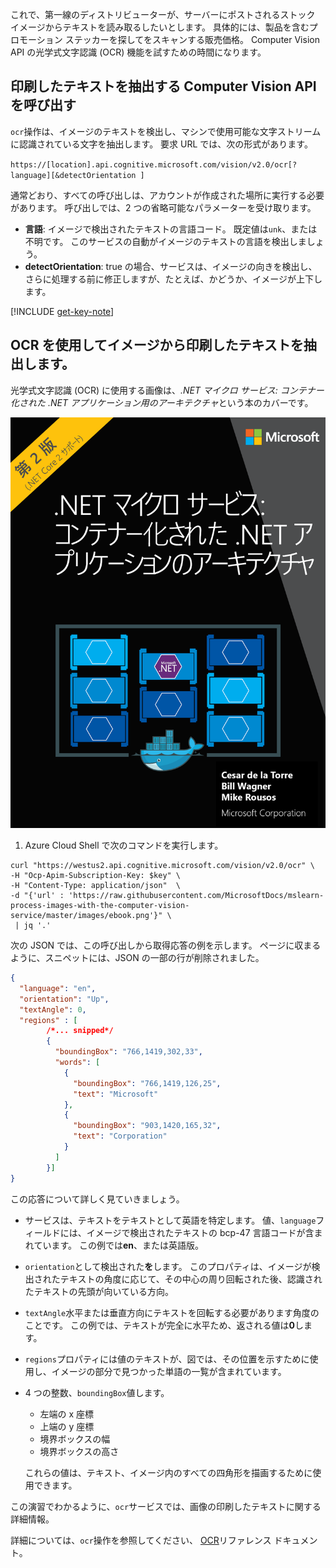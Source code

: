 これで、第一線のディストリビューターが、サーバーにポストされるストック イメージからテキストを読み取るしたいとします。 具体的には、製品を含むプロモーション ステッカーを探してをスキャンする販売価格。 Computer Vision API の光学式文字認識 (OCR) 機能を試すための時間になります。 

## <a name="calling-the-computer-vision-api-to-extract-printed-text"></a>印刷したテキストを抽出する Computer Vision API を呼び出す

`ocr`操作は、イメージのテキストを検出し、マシンで使用可能な文字ストリームに認識されている文字を抽出します。 要求 URL では、次の形式があります。

`https://[location].api.cognitive.microsoft.com/vision/v2.0/ocr[?language][&detectOrientation ] `

通常どおり、すべての呼び出しは、アカウントが作成された場所に実行する必要があります。 呼び出しでは、2 つの省略可能なパラメーターを受け取ります。

- **言語**: イメージで検出されたテキストの言語コード。 既定値は`unk`、または不明です。 このサービスの自動がイメージのテキストの言語を検出しましょう。
- **detectOrientation**: true の場合、サービスは、イメージの向きを検出し、さらに処理する前に修正しますが、たとえば、かどうか、イメージが上下します。 

[!INCLUDE [get-key-note](./get-key.md)]

## <a name="extract-printed-text-from-an-image-using-ocr"></a>OCR を使用してイメージから印刷したテキストを抽出します。

光学式文字認識 (OCR) に使用する画像は、*.NET マイクロ サービス: コンテナー化された .NET アプリケーション用のアーキテクチャ*という本のカバーです。

![.NET マイクロ サービス電子ブックのカバーの画像: コンテナー化された .NET アプリケーションのアーキテクチャ](../media/5-ebook.png)

1. Azure Cloud Shell で次のコマンドを実行します。

```azurecli
curl "https://westus2.api.cognitive.microsoft.com/vision/v2.0/ocr" \
-H "Ocp-Apim-Subscription-Key: $key" \
-H "Content-Type: application/json"  \
-d "{'url' : 'https://raw.githubusercontent.com/MicrosoftDocs/mslearn-process-images-with-the-computer-vision-service/master/images/ebook.png'}" \
 | jq '.'
```

次の JSON では、この呼び出しから取得応答の例を示します。 ページに収まるように、スニペットには、JSON の一部の行が削除されました。

```json
{
  "language": "en",
  "orientation": "Up",
  "textAngle": 0,
  "regions" : [
        /*... snipped*/
        {
          "boundingBox": "766,1419,302,33",
          "words": [
            {
              "boundingBox": "766,1419,126,25",
              "text": "Microsoft"
            },
            {
              "boundingBox": "903,1420,165,32",
              "text": "Corporation"
            }
          ]
        }]
}
```

この応答について詳しく見ていきましょう。 

- サービスは、テキストをテキストとして英語を特定します。 値、`language`フィールドには、イメージで検出されたテキストの bcp-47 言語コードが含まれています。 この例では**en**、または英語版。 
- `orientation`として検出された**を**します。 このプロパティは、イメージが検出されたテキストの角度に応じて、その中心の周り回転された後、認識されたテキストの先頭が向いている方向。 
- `textAngle`水平または垂直方向にテキストを回転する必要があります角度のことです。 この例では、テキストが完全に水平ため、返される値は**0**します。  
- `regions`プロパティには値のテキストが、図では、その位置を示すために使用し、イメージの部分で見つかった単語の一覧が含まれています。 
- 4 つの整数、`boundingBox`値します。 
    - 左端の x 座標 
    - 上端の y 座標
    - 境界ボックスの幅
    - 境界ボックスの高さ 
   
    これらの値は、テキスト、イメージ内のすべての四角形を描画するために使用できます。

この演習でわかるように、`ocr`サービスでは、画像の印刷したテキストに関する詳細情報。 

詳細については、`ocr`操作を参照してください、 [OCR](https://westus.dev.cognitive.microsoft.com/docs/services/5adf991815e1060e6355ad44/operations/56f91f2e778daf14a499e1fc)リファレンス ドキュメント。
